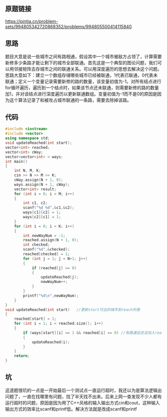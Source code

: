 ## 原题链接
https://pintia.cn/problem-sets/994805342720868352/problems/994805500414115840

## 思路
题目大意是说一些城市之间有路相通，假设其中一个城市被敌方占领了，计算需要新修多少条路才能让剩下的城市全部联通。首先这是一个典型的图论问题，我们可以用邻接矩阵去存城市之间的联通关系。可以用深度遍历的思想去解决这个问题。思路大意如下：建立一个数组存储哪些城市已经被联通，1代表已联通，0代表未联通；定义一个变量记录需要新修的路的数量，该变量初值为-1。对所有结点进行for循环遍历，遍历到一个结点时，如果该节点还未联通，则需要新修的路的数量加1，并对该结点进行深度遍历以更新联通数组。变量初值为-1而不是0的原因是因为这个算法记录了和被攻占城市联通的一条路，需要去除掉该路。

## 代码
```cpp
#include <iostream>
#include <vector>
using namespace std;
void updateReached(int start);
vector<int> reached;
vector<int> cWay;
vector<vector<int> > ways;
int main()
{
	int N, M, K;
	cin >> N >> M >> K;
	cWay.assign(N + 1, 0);
	ways.assign(N + 1, cWay);
	vector<int> result;
	for (int i = 0; i < M; i++)
	{
		int c1, c2;
		scanf("%d %d",&c1,&c2);
		ways[c1][c2] = 1;
		ways[c2][c1] = 1;
	}
	for (int i = 0; i < K; i++)
	{
		int newWayNum = -1;
		reached.assign(N + 1, 0);
		int checked;
		scanf("%d",&checked);
		reached[checked] = 1;
		for (int j = 1; j < N+1; j++)
		{
			if (reached[j] == 0)
			{
				updateReached(j);
				newWayNum++;
			}
		}
		printf("%d\n",newWayNum);
	}
}
void updateReached(int start)	//更新start可达的城市到reach列表
{
	reached[start] = 1;
	for (int i = 1; i < reached.size(); i++)
	{
		if (ways[start][i] == 1 && reached[i] == 0)	//有路通且还没加入reached列表
		{
			updateReached(i);
		}
	}
	return;
}
```
## 坑
这道题很坑的一点是一开始最后一个测试点一直运行超时，我还以为是算法逻辑出问题了，一直在找哪里有问题，找了半天找不出来。后来上网一查发现不少人都有运行超时的问题，原因是因为用了C++风格的输入输出方式cin和cout，这种输入输出方式的效率比scanf和printf低。解决方法就是改成scanf和printf